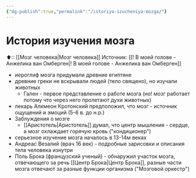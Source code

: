 ```yaml
---
{"dg-publish":true,"permalink":"/istoriya-izucheniya-mozga/"}
---
```



# История изучения мозга
⬆:: [[Мозг человека\|Мозг человека]]
Источник: [[! В моей голове - Анжелика ван Омберген\|! В моей голове - Анжелика ван Омберген]]

- иероглиф мозга придумали древние египтяне
- древние греки не вскрывали людей (тело священо), но изучали животных
	- Гален - первое представление о работе мозга (но! мозг работает потому что через него пролетают духи животных)
- лекарь Алкмеон Кротонский предположил, что мозг - источник ощущений и эмоций (5-6 в. до н.р.)
- Заблуждения о мозге
	- [[Аристотель\|Аристотель]] думал, что центр мышления - сердце, а мозг охлаждает горячую кровь ("кондиционер")
- серьезное изучение мозга началось в 13-14м веках
- Андреас Везалий (врач 16 век) - подробные зарисовки и описания тела человека изнутри
- Поль Брока (французский ученый) - обнаружил участок мозга, отвечающего за речь [[Центр Брока\|Центр Брока]], разные части мозга отвечают за разные функции организма ("Мозговой оркестр")
